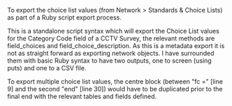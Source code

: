 To export the choice list values (from Network > Standards & Choice Lists) as part of a Ruby script export process.

This is a standalone script syntax which will export the Choice List values for the Category Code field of a CCTV Survey, the relevant methods are field_choices and field_choice_description. As this is a metadata export it is not as straight forward as exporting network objects. I have surrounded them with basic Ruby syntax to have two outputs, one to screen (using puts) and one to a CSV file.

To export multiple choice list values, the centre block (between "fc =" [line 9] and the second "end" [line 30]) would have to be duplicated prior to the final end with the relevant tables and fields defined.